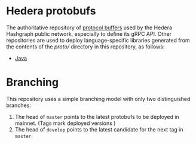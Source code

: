 # Hedera protobufs
The authoritative repository of [protocol buffers](https://developers.google.com/protocol-buffers) 
used by the Hedera Hashgraph public network, especially to define its gRPC API. Other repositories 
are used to deploy language-specific libraries generated 
from the contents of the _proto/_ directory in this repository, as follows:
 - [Java](https://github.com/hashgraph/hedera-protobuf)

# Branching
This repository uses a simple branching model with only two distinguished branches:
 1. The head of `master` points to the latest protobufs to be deployed in mainnet. (Tags mark deployed versions )
 2. The head of `develop` points to the latest candidate for the next tag in `master`. 
